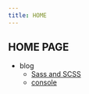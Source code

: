 ```yaml
---
title: HOME
---
```


## HOME PAGE

- blog
  + [Sass and SCSS](./Sass-and-SCSS)
  + [console](./console)
